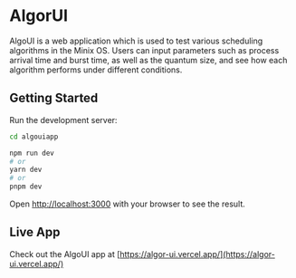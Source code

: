 # AlgorUI

AlgoUI is a web application which is used to test various scheduling algorithms in the Minix OS. Users can input parameters such as process arrival time and burst time, as well as the quantum size, and see how each algorithm performs under different conditions.


## Getting Started

Run the development server:

```bash
cd algouiapp

npm run dev
# or
yarn dev
# or
pnpm dev
```

Open [http://localhost:3000](http://localhost:3000) with your browser to see the result.

## Live App
Check out the AlgoUI app at [https://algor-ui.vercel.app/](https://algor-ui.vercel.app/)

